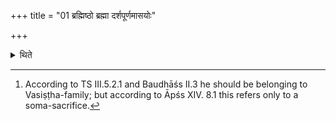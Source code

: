 +++
title = "01 ब्रह्मिष्ठो ब्रह्मा दर्शपूर्णमासयोः"

+++

<details><summary>थिते</summary>

1. A Brāhmaṇa[^1] expert in Veda should work as the Brahman in the New and Full-moon-sacrifices.  

[^1]: According to TS III.5.2.1 and Baudhāśs II.3 he should be belonging to Vasiṣṭha-family; but according to Āpśs XIV. 8.1 this refers only to a soma-sacrifice.
</details>
